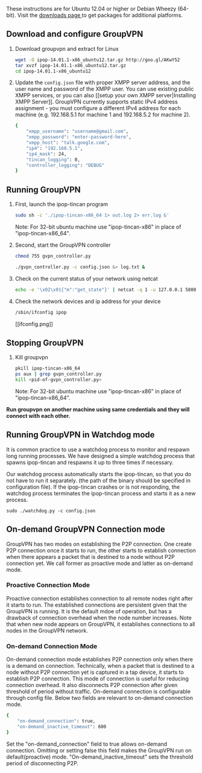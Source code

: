These instructions are for Ubuntu 12.04 or higher or Debian Wheezy (64-bit).
Visit the [downloads page ](https://github.com/ipop-project/downloads/releases) to get packages for additional platforms.

## Download and configure GroupVPN

1.  Download groupvpn and extract for Linux

    ```bash
    wget -O ipop-14.01.1-x86_ubuntu12.tar.gz http://goo.gl/AKwY52
    tar xvzf ipop-14.01.1-x86_ubuntu12.tar.gz
    cd ipop-14.01.1-x86_ubuntu12
    ```

2.  Update the `config.json` file with proper XMPP server address, and the
    user name and password of the XMPP user. You can use existing public XMPP services,
    or you can also [[setup your own XMPP server|Installing XMPP Server]].
    GroupVPN currently supports static
    IPv4 address assignment - you must configure a different IPv4 address for each 
    machine (e.g. 192.168.5.1 for machine 1 and 192.168.5.2 for machine 2).

    ```bash
    {
        "xmpp_username": "username@gmail.com",
        "xmpp_password": "enter-password-here",
        "xmpp_host": "talk.google.com",
        "ip4": "192.168.5.1",
        "ip4_mask": 24,
        "tincan_logging": 0,
        "controller_logging": "DEBUG"
    }
    ```

## Running GroupVPN

1.  First, launch the ipop-tincan program

    ```bash
    sudo sh -c './ipop-tincan-x86_64 1> out.log 2> err.log &'
    ```
    Note: For 32-bit ubuntu machine use "ipop-tincan-x86" in place of "ipop-tincan-x86_64".

2.  Second, start the GroupVPN controller
    ```bash
    chmod 755 gvpn_controller.py
    ```
    ```bash
    ./gvpn_controller.py -c config.json &> log.txt &
    ```

3.  Check on the current status of your network using netcat

    ```bash
    echo -e '\x02\x01{"m":"get_state"}' | netcat -q 1 -u 127.0.0.1 5800
    ```

4.  Check the network devices and ip address for your device

    ```bash
    /sbin/ifconfig ipop
    ```

    [[ifconfig.png]]

## Stopping GroupVPN

1.  Kill groupvpn

    ```bash
    pkill ipop-tincan-x86_64
    ps aux | grep gvpn_controller.py
    kill <pid-of-gvpn_controller.py>
    ```
    Note: For 32-bit ubuntu machine use "ipop-tincan-x86" in place of "ipop-tincan-x86_64".

**Run groupvpn on another machine using same credentials and they will connect
with each other.**

## Running GroupVPN in Watchdog mode

It is common practice to use a watchdog process to monitor and respawn
long running processes. We have designed a simple watchdog process that
spawns ipop-tincan and respawns it up to three times if necessary.

Our watchdog process automatically starts the ipop-tincan, so that you 
do not have to run it separately. (the path of the binary should be specified
in configuration file). If the ipop-tincan crashes or is not responding, 
the watchdog process terminates the ipop-tincan process and starts it as a 
new process.

```
sudo ./watchdog.py -c config.json
```
## On-demand GroupVPN Connection mode

GroupVPN has two modes on establishing the P2P connection. One create P2P connection once it starts to run, the other starts to establish connection when there appears a packet that is destined to a node without P2P connection yet. We call former as proactive mode and latter as on-demand mode. 

### Proactive Connection Mode
 Proactive connection establishes connection to all remote nodes right after it starts to run. The established connections are persistent given that the GroupVPN is running. It is the default mdoe of operation, but has a drawback of connection overhead when the node number increases. Note that when new node appears on GroupVPN, it establishes connections to all nodes in the GroupVPN network. 

### On-demand Connection Mode
 On-demand connection mode establishes P2P connection only when there is a demand on connection. Technically, when a packet that is destined to a node without P2P connection yet is captured in a tap device, it starts to establish P2P connection. This mode of connection is useful for reducing connection overhead. It also disconnects P2P connection after given threshold of period without traffic.  On-demand connection is configurable through config file. Below two fields are relevant to on-demand connection mode. 

```bash
{
    "on-demand_connection": true,
    "on-demand_inactive_timeout": 600
}
```

Set the "on-demand_connection" field to true allows on-demand connection. Omitting or setting false this field makes the GroupVPN run on default(proactive) mode. "On-demand_inactive_timeout" sets the threshold period of disconnecting P2P. 

